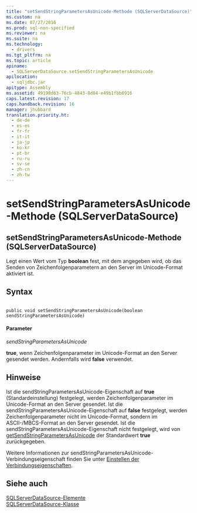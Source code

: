 ```yaml
---
title: "setSendStringParametersAsUnicode-Methode (SQLServerDataSource)"
ms.custom: na
ms.date: 07/27/2016
ms.prod: sql-non-specified
ms.reviewer: na
ms.suite: na
ms.technology: 
  - drivers
ms.tgt_pltfrm: na
ms.topic: article
apiname: 
  - SQLServerDataSource.setSendStringParametersAsUnicode
apilocation: 
  - sqljdbc.jar
apitype: Assembly
ms.assetid: 49198d63-76cb-4843-8d04-e49b1fbb6916
caps.latest.revision: 17
caps.handback.revision: 16
manager: jhubbard
translation.priority.ht: 
  - de-de
  - es-es
  - fr-fr
  - it-it
  - ja-jp
  - ko-kr
  - pt-br
  - ru-ru
  - sv-se
  - zh-cn
  - zh-tw
---
```

# setSendStringParametersAsUnicode-Methode (SQLServerDataSource)
    
## setSendStringParametersAsUnicode\-Methode \(SQLServerDataSource\)  
 Legt einen Wert vom Typ **boolean** fest, mit dem angegeben wird, ob das Senden von Zeichenfolgenparametern an den Server im Unicode\-Format aktiviert ist.  
  
## Syntax  
  
```  
  
public void setSendStringParametersAsUnicode(boolean sendStringParametersAsUnicode)  
```  
  
#### Parameter  
 *sendStringParametersAsUnicode*  
  
 **true**, wenn Zeichenfolgenparameter im Unicode\-Format an den Server gesendet werden. Andernfalls wird **false** verwendet.  
  
## Hinweise  
 Ist die sendStringParametersAsUnicode\-Eigenschaft auf **true** \(Standardeinstellung\) festgelegt, werden Zeichenfolgenparameter im Unicode\-Format an den Server gesendet. Ist die sendStringParametersAsUnicode\-Eigenschaft auf **false** festgelegt, werden Zeichenfolgenparameter nicht im Unicode\-Format, sondern im ASCII\-\/MBCS\-Format an den Server gesendet. Ist die sendStringParametersAsUnicode\-Eigenschaft nicht festgelegt, wird von [getSendStringParametersAsUnicode](../content/getSendStringParametersAsUnicode-Method--SQLServerDataSource-.md) der Standardwert **true** zurückgegeben.  
  
 Weitere Informationen zur sendStringParametersAsUnicode\-Verbindungseigenschaft finden Sie unter [Einstellen der Verbindungseigenschaften](../content/Setting-the-Connection-Properties.md).  
  
## Siehe auch  
 [SQLServerDataSource-Elemente](../content/SQLServerDataSource-Members.md)   
 [SQLServerDataSource-Klasse](../content/SQLServerDataSource-Class.md)  
  
  
